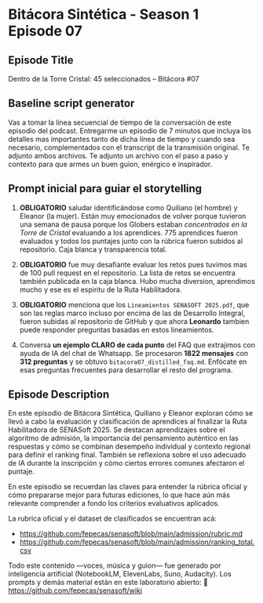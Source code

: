 # Bitácora Sintética - Season 1 Episode 07

## Episode Title

Dentro de la Torre Cristal: 45 seleccionados – Bitácora #07

## Baseline script generator

Vas a tomar la línea secuencial de tiempo de la conversación de este episodio del podcast. Entregarme un episodio de 7 minutos que incluya los detalles mas importantes tanto de dicha línea de tiempo y cuando sea necesario, complementados con el transcript de la transmisión original. Te adjunto ambos archivos. Te adjunto un archivo con el paso a paso y contexto para que armes un buen guion, enérgico e inspirador.

## Prompt inicial para guiar el storytelling

1. **OBLIGATORIO** saludar identificándose como Quiliano (el hombre) y Eleanor (la mujer). Están muy emocionados de volver porque tuvieron una semana de pausa porque los Globers estaban _concentrados en la Torre de Cristal_ evaluando a los aprendices. 775 aprendices fueron evaluados y todos los puntajes junto con la rúbrica fueron subidos al repositorio. Caja blanca y transparencia total.

2. **OBLIGATORIO** fue muy desafiante evaluar los retos pues tuvimos mas de 100 pull request en el repositorio. La lista de retos se encuentra también publicada en la caja blanca. Hubo mucha diversion, aprendimos mucho y ese es el espiritu de la Ruta Habilitadora.

3. **OBLIGATORIO** menciona que los `Lineamientos SENASOFT 2025.pdf`, que son las reglas marco incluso por encima de las de Desarrollo Integral, fueron subidas al repositorio de GitHub y que ahora **Leonardo** tambien puede responder preguntas basadas en estos lineamientos.

4. Conversa **un ejemplo CLARO de cada punto** del FAQ que extrajimos con ayuda de IA del chat de Whatsapp. Se procesaron **1822 mensajes** con **312 preguntas** y se obtuvo `bitacora07_distilled_faq.md`. Enfócate en esas preguntas frecuentes para desarrollar el resto del programa.

## Episode Description

En este episodio de Bitácora Sintética, Quiliano y Eleanor exploran cómo se llevó a cabo la evaluación y clasificación de aprendices al finalizar la Ruta Habilitadora de SENASoft 2025. Se destacan aprendizajes sobre el algoritmo de admisión, la importancia del pensamiento auténtico en las respuestas y cómo se combinan desempeño individual y contexto regional para definir el ranking final. También se reflexiona sobre el uso adecuado de IA durante la inscripción y cómo ciertos errores comunes afectaron el puntaje.

En este episodio se recuerdan las claves para entender la rúbrica oficial y cómo prepararse mejor para futuras ediciones, lo que hace aún más relevante comprender a fondo los criterios evaluativos aplicados.

La rubrica oficial y el dataset de clasificados se encuentran acá:
- https://github.com/fepecas/senasoft/blob/main/admission/rubric.md
- https://github.com/fepecas/senasoft/blob/main/admission/ranking_total.csv

Todo este contenido —voces, música y guion— fue generado por inteligencia artificial (NotebookLM, ElevenLabs, Suno, Audacity). Los prompts y demás material están en este laboratorio abierto: 🧪 ⁠https://github.com/fepecas/senasoft/wiki
